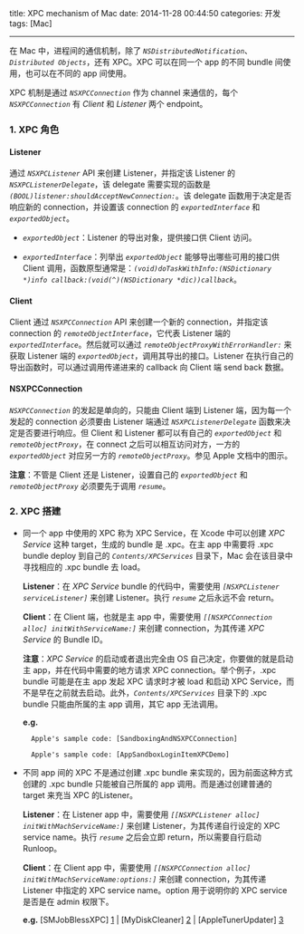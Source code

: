title: XPC mechanism of Mac
date: 2014-11-28 00:44:50
categories: 开发
tags: [Mac]

---

在 Mac 中，进程间的通信机制，除了 *`NSDistributedNotification`*、*`Distributed Objects`*，还有 XPC。XPC 可以在同一个 app 的不同 bundle 间使用，也可以在不同的 app 间使用。

<!--more-->

XPC 机制是通过 *`NSXPCConnection`* 作为 channel 来通信的，每个 *`NSXPCConnection`* 有 *Client* 和 *Listener* 两个 endpoint。

### 1. XPC 角色

#### Listener

通过 *`NSXPCListener`* API 来创建 Listener，并指定该 Listener 的 *`NSXPCListenerDelegate`*，该 delegate 需要实现的函数是 *`(BOOL)listener:shouldAcceptNewConnection:`*。该 delegate 函数用于决定是否响应新的 connection，并设置该 connection 的 *`exportedInterface`* 和 *`exportedObject`*。

* *`exportedObject`*：Listener 的导出对象，提供接口供 Client 访问。

* *`exportedInterface`*：列举出 *`exportedObject`* 能够导出哪些可用的接口供 Client 调用，函数原型通常是：*`(void)doTaskWithInfo:(NSDictionary *)info callback:(void(^)(NSDictionary *dic))callback`*。

#### Client

Client 通过 *`NSXPCConnection`* API 来创建一个新的 connection，并指定该 connection 的 *`remoteObjectInterface`*，它代表 Listener 端的 *`exportedInterface`*。然后就可以通过 *`remoteObjectProxyWithErrorHandler:`* 来获取 Listener 端的 *`exportedObject`*，调用其导出的接口。Listener 在执行自己的导出函数时，可以通过调用传递进来的 callback 向 Client 端 send back 数据。

#### NSXPCConnection

*`NSXPCConnection`* 的发起是单向的，只能由 Client 端到 Listener 端，因为每一个发起的 connection 必须要由 Listener 端通过 *`NSXPCListenerDelegate`* 函数来决定是否要进行响应。但 Client 和 Listener 都可以有自己的 *`exportedObject`* 和 *`remoteObjectProxy`*，在 connect 之后可以相互访问对方，一方的 *`exportedObject`* 对应另一方的 *`remoteObjectProxy`*。参见 Apple 文档中的图示。

**注意**：不管是 Client 还是 Listener，设置自己的 *`exportedObject`* 和 *`remoteObjectProxy`* 必须要先于调用 *`resume`*。

### 2. XPC 搭建

* 同一个 app 中使用的 XPC 称为 XPC Service，在 Xcode 中可以创建 *XPC Service* 这种 target，生成的 bundle 是 .xpc。在主 app 中需要将 .xpc bundle deploy 到自己的 *`Contents/XPCServices`* 目录下，Mac 会在该目录中寻找相应的 .xpc bundle 去 load。

	**Listener**：在 *XPC Service* bundle 的代码中，需要使用 *`[NSXPCListener serviceListener]`* 来创建 Listener。执行 *`resume`* 之后永远不会 return。
	
	**Client**：在 Client 端，也就是主 app 中，需要使用 *`[[NSXPCConnection alloc]
     initWithServiceName:]`* 来创建 connection，为其传递 *XPC Service* 的 Bundle ID。
     
     **注意**：*XPC Service* 的启动或者退出完全由 OS 自己决定，你要做的就是启动主 app，并在代码中需要的地方请求 XPC connection。举个例子，.xpc bundle 可能是在主 app 发起 XPC 请求时才被 load 和启动 XPC Service，而不是早在之前就去启动。此外，*`Contents/XPCServices`* 目录下的 .xpc bundle 只能由所属的主 app 调用，其它 app 无法调用。
     
     **e.g.**
     
		Apple's sample code: [SandboxingAndNSXPCConnection]
	
		Apple's sample code: [AppSandboxLoginItemXPCDemo]
     
* 不同 app 间的 XPC 不是通过创建 .xpc bundle 来实现的，因为前面这种方式创建的 .xpc bundle 只能被自己所属的 app 调用。而是通过创建普通的 target 来充当 XPC 的Listener。

	**Listener**：在 Listener app 中，需要使用 *`[[NSXPCListener alloc] initWithMachServiceName:]`* 来创建 Listener，为其传递自行设定的 XPC service name。执行 *`resume`* 之后会立即 return，所以需要自行启动 Runloop。
	
	**Client**：在 Client app 中，需要使用 *`[[NSXPCConnection alloc] initWithMachServiceName:options:]`* 来创建 connection，为其传递 Listener 中指定的 XPC service name。option 用于说明你的 XPC service 是否是在 admin 权限下。
	
	**e.g.** [SMJobBlessXPC] [1] | [MyDiskCleaner] [2] | [AppleTunerUpdater] [3]


[1]: https://github.com/wzqcongcong/SMJobBlessXPC
[2]: https://github.com/wzqcongcong/MyDiskCleaner
[3]: https://github.com/wzqcongcong/AppleTunerUpdater